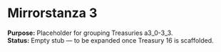 # Mirrorstanza 3  
**Purpose:** Placeholder for grouping Treasuries a3_0-3_3.  
**Status:** Empty stub — to be expanded once Treasury 16 is scaffolded.  
